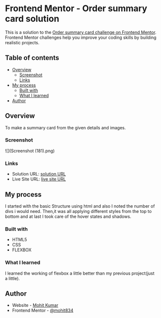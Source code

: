 # Frontend Mentor - Order summary card solution

This is a solution to the [Order summary card challenge on Frontend Mentor](https://www.frontendmentor.io/challenges/order-summary-component-QlPmajDUj). Frontend Mentor challenges help you improve your coding skills by building realistic projects.

## Table of contents

- [Overview](#overview)
  - [Screenshot](#screenshot)
  - [Links](#links)
- [My process](#my-process)
  - [Built with](#built-with)
  - [What I learned](#what-i-learned)
- [Author](#author)

## Overview

To make a summary card from the given details and images.

### Screenshot

![](Screenshot (181).png)

### Links

- Solution URL: [solution URL](https://github.com/mohit834/Order-summary-card-challenge)
- Live Site URL: [live site URL](https://mohit834.github.io/Order-summary-card-challenge/)

## My process

I started with the basic Structure using html and also I noted the number of divs i would need.
Then,it was all applying different styles from the top to bottom and at last I took care of the hover states and shadows.

### Built with

- HTML5
- CSS
- FLEXBOX

### What I learned

I learned the working of flexbox a little better than my previous project(just a little).

## Author

- Website - [Mohit Kumar](https://mohit834.github.io/Order-summary-card-challenge/)
- Frontend Mentor - [@mohit834](https://www.frontendmentor.io/profile/mohit834)
